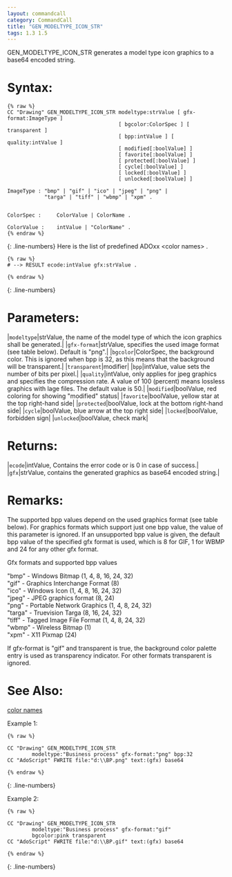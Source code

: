 ```yaml
---
layout: commandcall
category: CommandCall
title: "GEN_MODELTYPE_ICON_STR"
tags: 1.3 1.5
---
```


GEN_MODELTYPE_ICON_STR generates a model type icon graphics to a base64 encoded string.

# Syntax:  

```adoscript
{% raw %}
CC "Drawing" GEN_MODELTYPE_ICON_STR	modeltype:strValue [ gfx-format:ImageType ]
									[ bgcolor:ColorSpec ] [ transparent ]
									[ bpp:intValue ] [ quality:intValue ]
									[ modified[:boolValue] ]
									[ favorite[:boolValue] ]
									[ protected[:boolValue] ]
									[ cycle[:boolValue] ]
									[ locked[:boolValue] ]
									[ unlocked[:boolValue] ]

ImageType :	"bmp" | "gif" | "ico" | "jpeg" | "png" |
			"targa" | "tiff" | "wbmp" | "xpm" .


ColorSpec :		ColorValue | ColorName .

ColorValue :	intValue | "ColorName" .
{% endraw %}
```
{: .line-numbers}
Here is the list of predefined ADOxx &lt;color names&gt; .

```adoscript
{% raw %}
# --> RESULT ecode:intValue gfx:strValue .

{% endraw %}
```
{: .line-numbers}

# Parameters:  

|`modeltype`|strValue, the name of the model type of which the icon graphics shall be generated.|
|`gfx-format`|strValue, specifies the used image format (see table below). Default is "png".|
|`bgcolor`|ColorSpec, the background color. This is ignored when bpp is 32, as this means that the background will be transparent.|
|`transparent`|modifier|
|`bpp`|intValue, value sets the number of bits per pixel.|
|`quality`|intValue, only applies for jpeg graphics and specifies the compression rate. A value of 100 (percent) means lossless graphics with lage files. The default value is 50.|
|`modified`|boolValue, red coloring for showing "modified" status|
|`favorite`|boolValue, yellow star at the top right-hand side|
|`protected`|boolValue, lock at the bottom right-hand side|
|`cycle`|boolValue, blue arrow at the top right side|
|`locked`|boolValue, forbidden sign|
|`unlocked`|boolValue, check mark|

# Returns:  

|`ecode`|intValue, Contains the error code or is 0 in case of success.|
|`gfx`|strValue, contains the generated graphics as base64 encoded string.|

# Remarks:

The supported bpp values depend on the used graphics format (see table below). For graphics formats which support just one bpp value, the value of this parameter is ignored. If an unsupported bpp value is given, the default bpp value of the specified gfx format is used, which is 8 for GIF, 1 for WBMP and 24 for any other gfx format.

Gfx formats and supported bpp values

"bmp" - Windows Bitmap (1, 4, 8, 16, 24, 32)  
"gif" - Graphics Interchange Format (8)  
"ico" - Windows Icon (1, 4, 8, 16, 24, 32)  
"jpeg" - JPEG graphics format (8, 24)  
"png" - Portable Network Graphics (1, 4, 8, 24, 32)  
"targa" - Truevision Targa (8, 16, 24, 32)  
"tiff" - Tagged Image File Format (1, 4, 8, 24, 32)  
"wbmp" - Wireless Bitmap (1)  
"xpm" - X11 Pixmap (24)

If gfx-format is "gif" and transparent is true, the background color palette entry is used as transparency indicator. For other formats transparent is ignored.

# See Also:  

[color names](color_names.html "color names")  


Example 1:

```adoscript
{% raw %}

CC "Drawing" GEN_MODELTYPE_ICON_STR
        modeltype:"Business process" gfx-format:"png" bpp:32
CC "AdoScript" FWRITE file:"d:\\BP.png" text:(gfx) base64

{% endraw %}
```
{: .line-numbers}

Example 2:

```adoscript
{% raw %}

CC "Drawing" GEN_MODELTYPE_ICON_STR
        modeltype:"Business process" gfx-format:"gif"
        bgcolor:pink transparent
CC "AdoScript" FWRITE file:"d:\\BP.gif" text:(gfx) base64

{% endraw %}
```
{: .line-numbers}

